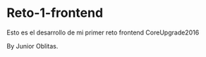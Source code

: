# Reto-1-frontend
Esto es el desarrollo de mi primer reto frontend CoreUpgrade2016

By Junior Oblitas.
